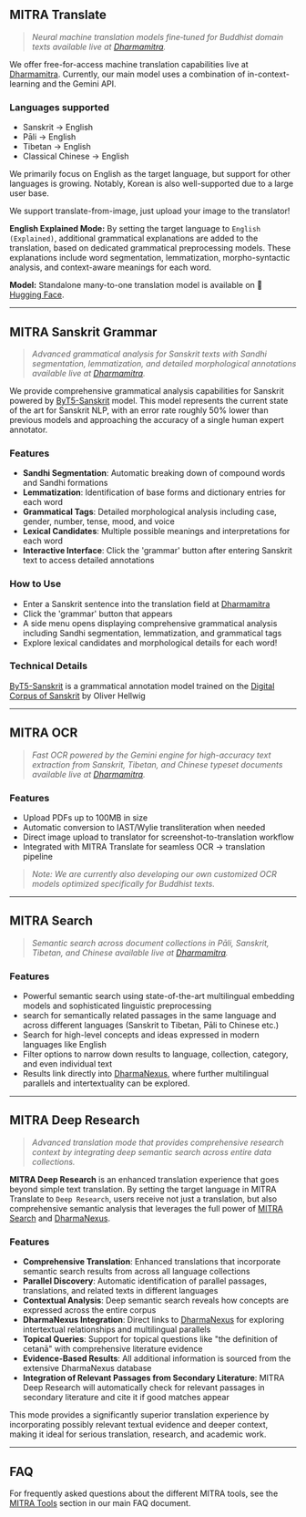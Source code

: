 ## MITRA Translate

> *Neural machine translation models fine‑tuned for Buddhist domain texts available live at [Dharmamitra](https://dharmamitra.org).*  

We offer free-for-access machine translation capabilities live at [Dharmamitra](https://dharmanexus.org). Currently, our main model uses a combination of in-context-learning and the Gemini API. 

### Languages supported
- Sanskrit → English
- Pāli → English
- Tibetan → English
- Classical Chinese → English

We primarily focus on English as the target language, but support for other languages is growing. Notably, Korean is also well-supported due to a large user base.

We support translate-from-image, just upload your image to the translator!  

**English Explained Mode:** 
By setting the target language to `English (Explained)`, additional grammatical explanations are added to the translation, based on dedicated grammatical preprocessing models. These explanations include word segmentation, lemmatization, morpho-syntactic analysis, and context-aware meanings for each word.

**Model:** Standalone many-to-one translation model is available on 🤗 [Hugging Face](https://huggingface.co/buddhist-nlp/gemma-2-mitra-it).

---

## MITRA Sanskrit Grammar

> *Advanced grammatical analysis for Sanskrit texts with Sandhi segmentation, lemmatization, and detailed morphological annotations available live at [Dharmamitra](https://dharmamitra.org).*

We provide comprehensive grammatical analysis capabilities for Sanskrit powered by [ByT5-Sanskrit](https://dharmamitra.github.io/dharmamitra-guides/mitra_models/#byt5-sanskrit) model. This model represents the current state of the art for Sanskrit NLP, with an error rate roughly 50% lower than previous models and approaching the accuracy of a single human expert annotator.

### Features
- **Sandhi Segmentation**: Automatic breaking down of compound words and Sandhi formations
- **Lemmatization**: Identification of base forms and dictionary entries for each word
- **Grammatical Tags**: Detailed morphological analysis including case, gender, number, tense, mood, and voice
- **Lexical Candidates**: Multiple possible meanings and interpretations for each word
- **Interactive Interface**: Click the 'grammar' button after entering Sanskrit text to access detailed annotations

### How to Use
- Enter a Sanskrit sentence into the translation field at [Dharmamitra](https://dharmamitra.org)
- Click the 'grammar' button that appears
- A side menu opens displaying comprehensive grammatical analysis including Sandhi segmentation, lemmatization, and grammatical tags
- Explore lexical candidates and morphological details for each word!

### Technical Details
[ByT5-Sanskrit](https://dharmamitra.github.io/dharmamitra-guides/mitra_models/#byt5-sanskrit) is a grammatical annotation model trained on the [Digital Corpus of Sanskrit](http://www.sanskrit-linguistics.org/) by Oliver Hellwig

---

## MITRA OCR
> *Fast OCR powered by the Gemini engine for high-accuracy text extraction from Sanskrit, Tibetan, and Chinese typeset documents available live at [Dharmamitra](https://dharmamitra.org).* 

### Features
- Upload PDFs up to 100MB in size
- Automatic conversion to IAST/Wylie transliteration when needed
- Direct image upload to translator for screenshot-to-translation workflow
- Integrated with MITRA Translate for seamless OCR → translation pipeline

> *Note: We are currently also developing our own customized OCR models optimized specifically for Buddhist texts.*

---

## MITRA Search
> *Semantic search across document collections in Pāli, Sanskrit, Tibetan, and Chinese available live at [Dharmamitra](https://dharmanexus.org).*

### Features
- Powerful semantic search using state-of-the-art multilingual embedding models and sophisticated linguistic preprocessing 
- search for semantically related passages in the same language and across different languages (Sanskrit to Tibetan, Pāli to Chinese etc.)
- Search for high-level concepts and ideas expressed in modern languages like English 
- Filter options to narrow down results to language, collection, category, and even individual text
- Results link directly into [DharmaNexus](https://dharmanexus.org), where further multilingual parallels and intertextuality can be explored. 

---

## MITRA Deep Research

> *Advanced translation mode that provides comprehensive research context by integrating deep semantic search across entire data collections.*

**MITRA Deep Research** is an enhanced translation experience that goes beyond simple text translation. By setting the target language in MITRA Translate to `Deep Research`, users receive not just a translation, but also comprehensive semantic analysis that leverages the full power of [MITRA Search](https://dharmamitra.github.io/dharmamitra-guides/mitra_tools/#mitra-search) and [DharmaNexus](https://dharmanexus.org).

### Features
- **Comprehensive Translation**: Enhanced translations that incorporate semantic search results from across all language collections
- **Parallel Discovery**: Automatic identification of parallel passages, translations, and related texts in different languages
- **Contextual Analysis**: Deep semantic search reveals how concepts are expressed across the entire corpus
- **DharmaNexus Integration**: Direct links to [DharmaNexus](https://dharmanexus.org) for exploring intertextual relationships and multilingual parallels
- **Topical Queries**: Support for topical questions like "the definition of cetanā" with comprehensive literature evidence
- **Evidence-Based Results**: All additional information is sourced from the extensive DharmaNexus database  
- **Integration of Relevant Passages from Secondary Literature**: MITRA Deep Research will automatically check for relevant passages in secondary literature and cite it if good matches appear

This mode provides a significantly superior translation experience by incorporating possibly relevant textual evidence and deeper context, making it ideal for serious translation, research, and academic work.

--- 

## FAQ

For frequently asked questions about the different MITRA tools, see the [MITRA Tools](https://dharmamitra.github.io/dharmamitra-guides/faq/#mitra-tools) section in our main FAQ document. 

